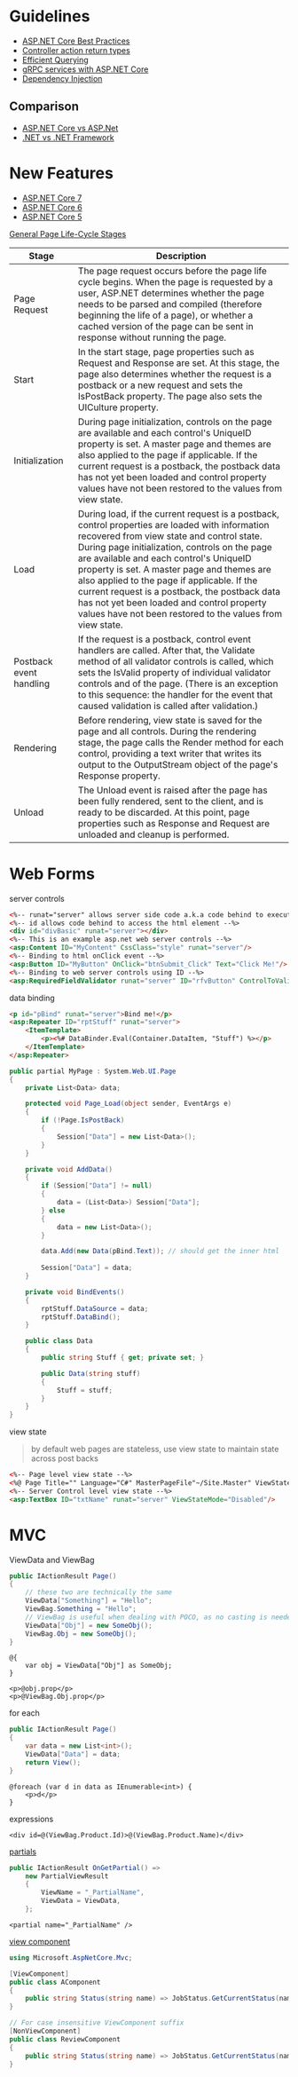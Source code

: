 # Guidelines

- [ASP.NET Core Best Practices](https://learn.microsoft.com/en-us/aspnet/core/fundamentals/best-practices?view=aspnetcore-7.0#return-ienumerablet-or-iasyncenumerablet)
- [Controller action return types](https://learn.microsoft.com/en-us/aspnet/core/web-api/action-return-types?view=aspnetcore-7.0#actionresultt-type)
- [Efficient Querying](https://learn.microsoft.com/en-us/ef/core/performance/efficient-querying)
- [gRPC services with ASP.NET Core](https://learn.microsoft.com/en-us/aspnet/core/grpc/aspnetcore?view=aspnetcore-7.0&tabs=visual-studio)
- [Dependency Injection](https://learn.microsoft.com/en-us/dotnet/core/extensions/dependency-injection)
## Comparison

- [ASP.NET Core vs ASP.Net](https://learn.microsoft.com/en-us/aspnet/core/fundamentals/choose-aspnet-framework?view=aspnetcore-7.0)
- [.NET vs .NET Framework](https://learn.microsoft.com/en-us/dotnet/standard/choosing-core-framework-server?toc=%2Faspnet%2Fcore%2Ftoc.json&bc=%2Faspnet%2Fcore%2Fbreadcrumb%2Ftoc.json&view=aspnetcore-7.0)
# New Features

- [ASP.NET Core 7](https://learn.microsoft.com/en-us/aspnet/core/release-notes/aspnetcore-7.0?view=aspnetcore-7.0)
- [ASP.NET Core 6](https://learn.microsoft.com/en-us/aspnet/core/release-notes/aspnetcore-6.0?view=aspnetcore-7.0)
- [ASP.NET Core 5](https://learn.microsoft.com/en-us/aspnet/core/release-notes/aspnetcore-5.0?view=aspnetcore-7.0)

[General Page Life-Cycle Stages](https://learn.microsoft.com/en-us/previous-versions/aspnet/ms178472(v=vs.100))

| Stage                   | Description                                                                                                                                                                                                                                                                                                                                                                                                                                                                                          |
| ----------------------- | ---------------------------------------------------------------------------------------------------------------------------------------------------------------------------------------------------------------------------------------------------------------------------------------------------------------------------------------------------------------------------------------------------------------------------------------------------------------------------------------------------- |
| Page Request            | The page request occurs before the page life cycle begins. When the page is requested by a user, ASP.NET determines whether the page needs to be parsed and compiled (therefore beginning the life of a page), or whether a cached version of the page can be sent in response without running the page.                                                                                                                                                                                             |
| Start                   | In the start stage, page properties such as Request and Response are set. At this stage, the page also determines whether the request is a postback or a new request and sets the IsPostBack property. The page also sets the UICulture property.                                                                                                                                                                                                                                                    |
| Initialization          | During page initialization, controls on the page are available and each control's UniqueID property is set. A master page and themes are also applied to the page if applicable. If the current request is a postback, the postback data has not yet been loaded and control property values have not been restored to the values from view state.                                                                                                                                                   |
| Load                    | During load, if the current request is a postback, control properties are loaded with information recovered from view state and control state.<br>During page initialization, controls on the page are available and each control's UniqueID property is set. A master page and themes are also applied to the page if applicable. If the current request is a postback, the postback data has not yet been loaded and control property values have not been restored to the values from view state. |
| Postback event handling | If the request is a postback, control event handlers are called. After that, the Validate method of all validator controls is called, which sets the IsValid property of individual validator controls and of the page. (There is an exception to this sequence: the handler for the event that caused validation is called after validation.)                                                                                                                                                       |
| Rendering               | Before rendering, view state is saved for the page and all controls. During the rendering stage, the page calls the Render method for each control, providing a text writer that writes its output to the OutputStream object of the page's Response property.                                                                                                                                                                                                                                       |
| Unload                  | The Unload event is raised after the page has been fully rendered, sent to the client, and is ready to be discarded. At this point, page properties such as Response and Request are unloaded and cleanup is performed.                                                                                                                                                                                                                                                                              |
# Web Forms

server controls
```aspx
<%-- runat="server" allows server side code a.k.a code behind to execute --%>
<%-- id allows code behind to access the html element --%>
<div id="divBasic" runat="server"></div>
<%-- This is an example asp.net web server controls --%>
<asp:Content ID="MyContent" CssClass="style" runat="server"/>
<%-- Binding to html onClick event --%>
<asp:Button ID="MyButton" OnClick="btnSubmit_Click" Text="Click Me!"/>
<%-- Binding to web server controls using ID --%>
<asp:RequiredFieldValidator runat="server" ID="rfvButton" ControlToValidate="MyButton" ErrorMessage="Required" Display="Dynamic"/>
```

data binding
```aspx
<p id="pBind" runat="server">Bind me!</p>
<asp:Repeater ID="rptStuff" runat="server">
	<ItemTemplate>
		<p><%# DataBinder.Eval(Container.DataItem, "Stuff") %></p>
	</ItemTemplate>
</asp:Repeater>
```

```cs
public partial MyPage : System.Web.UI.Page
{
	private List<Data> data;

	protected void Page_Load(object sender, EventArgs e)
	{
		if (!Page.IsPostBack)
		{
			Session["Data"] = new List<Data>();
		}
	}

	private void AddData()
	{
		if (Session["Data"] != null)
		{
			data = (List<Data>) Session["Data"];
		} else
		{
			data = new List<Data>();
		}

		data.Add(new Data(pBind.Text)); // should get the inner html
		
		Session["Data"] = data;
	}

	private void BindEvents()
	{
		rptStuff.DataSource = data;
		rptStuff.DataBind();
	}

	public class Data
	{
		public string Stuff { get; private set; }

		public Data(string stuff)
		{
			Stuff = stuff;
		}
	}
}
```

view state
>by default web pages are stateless, use view state to maintain state across post backs
```aspx
<%-- Page level view state --%>
<%@ Page Title="" Language="C#" MasterPageFile"~/Site.Master" ViewStateMode="Enable" AutoEventWireup="true" @%>
<%-- Server Control level view state --%>
<asp:TextBox ID="txtName" runat="server" ViewStateMode="Disabled"/>
```

# MVC

ViewData and ViewBag
```cs
public IActionResult Page()
{
	// these two are technically the same
	ViewData["Something"] = "Hello";
	ViewBag.Something = "Hello";
	// ViewBag is useful when dealing with POCO, as no casting is needed
	ViewData["Obj"] = new SomeObj();
	ViewBag.Obj = new SomeObj();
}
```

```cshtml
@{
	var obj = ViewData["Obj"] as SomeObj;
}

<p>@obj.prop</p>
<p>@ViewBag.Obj.prop</p>
```

for each
```cs
public IActionResult Page()
{
	var data = new List<int>();
	ViewData["Data"] = data;
	return View();
}
```

```cshtml
@foreach (var d in data as IEnumerable<int>) {
	<p>d</p>
}
```

expressions
```cshtml
<div id=@(ViewBag.Product.Id)>@(ViewBag.Product.Name)</div>
```

[partials](https://learn.microsoft.com/en-us/aspnet/core/mvc/views/partial?view=aspnetcore-8.0)
```cs
public IActionResult OnGetPartial() =>
    new PartialViewResult
    {
        ViewName = "_PartialName",
        ViewData = ViewData,
    };
```

```cshtml
<partial name="_PartialName" />
```

[view component](https://learn.microsoft.com/en-us/aspnet/core/mvc/views/view-components?view=aspnetcore-8.0)
```cs
using Microsoft.AspNetCore.Mvc;

[ViewComponent]
public class AComponent
{
    public string Status(string name) => JobStatus.GetCurrentStatus(name);
}

// For case insensitive ViewComponent suffix
[NonViewComponent]
public class ReviewComponent
{
    public string Status(string name) => JobStatus.GetCurrentStatus(name);
}
```